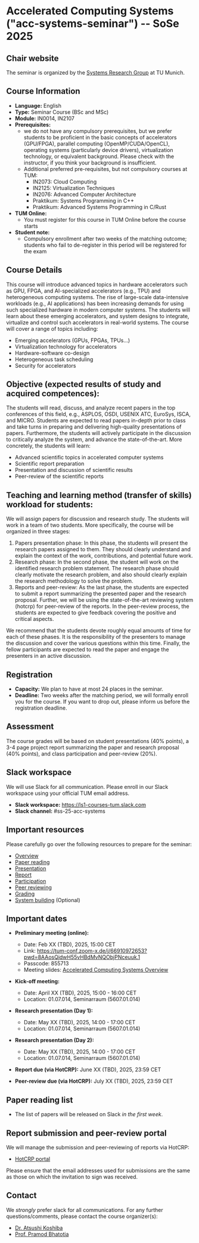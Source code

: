 # Accelerated Computing Systems ("acc-systems-seminar") -- SoSe 2025

## Chair website

The seminar is organized by the [Systems Research Group](https://dse.in.tum.de/) at TU Munich.

## Course Information

- **Language:** English
- **Type:** Seminar Course (BSc and MSc)
- **Module:** IN0014, IN2107
- **Prerequisites:**
    - we do not have any compulsory prerequisites, but we prefer students to be proficient in the basic concepts of accelerators (GPU/FPGA), parallel computing (OpenMP/CUDA/OpenCL), operating systems (particularly device drivers), virtualization technology, or equivalent background. Please check with the instructor, if you think your background is insufficient. 
    - Additional preferred pre-requisites, but not compulsory courses at TUM:
        - IN2073: Cloud Computing
        - IN2125: Virtualization Techniques
        - IN2076: Advanced Computer Architecture
        - Praktikum: Systems Programming in C++
        - Praktikum: Advanced Systems Programming in C/Rust
- **TUM Online:** 
    - You must register for this course in TUM Online before the course starts
- **Student note:** 
    - Compulsory enrollment after two weeks of the matching outcome; students who fail to de-register in this period will be registered for the exam


## Course Details

This course will introduce advanced topics in hardware accelerators such as GPU, FPGA, and AI-specialized accelerators (e.g., TPU) and heterogeneous computing systems. The rise of large-scale data-intensive workloads (e.g., AI applications) has been increasing demands for using such specialized hardware in modern computer systems. The students will learn about these emerging accelerators, and system designs to integrate, virtualize and control such accelerators in real-world systems. The course will cover a range of topics including: 
- Emerging accelerators (GPUs, FPGAs, TPUs...)
- Virtualization technology for accelerators
- Hardware-software co-design
- Heterogeneous task scheduling
- Security for accelerators


## Objective (expected results of study and acquired competences):

The students will read, discuss, and analyze recent papers in the top conferences of this field, e.g., ASPLOS, OSDI, USENIX ATC, EuroSys, ISCA, and MICRO. Students are expected to read papers in-depth prior to class and take turns in preparing and delivering high-quality presentations of papers. Furthermore, the students will actively participate in the discussion to critically analyze the system, and advance the state-of-the-art. More concretely, the students will learn:
- Advanced scientific topics in accelerated computer systems
- Scientific report preparation 
- Presentation and discussion of scientific results
- Peer-review of the scientific reports 


## Teaching and learning method (transfer of skills) workload for students:

We will assign papers for discussion and research study. The students will work in a team of two students. More specifically, the course will be organized in three stages:
1. Papers presentation phase: In this phase, the students will present the research papers assigned to them. They should clearly understand and explain the context of the work, contributions, and potential future work.
2. Research phase: In the second phase, the student will work on the identified research problem statement. The research phase should clearly motivate the research problem, and also should clearly explain the research methodology to solve the problem.
3. Reports and peer-review: As the last phase, the students are expected to submit a report summarizing the presented paper and the research proposal. Further, we will be using the state-of-the-art reviewing system (hotcrp) for peer-review of the reports. In the peer-review process, the students are expected to give feedback covering the positive and critical aspects.
	
We recommend that the students devote roughly equal amounts of time for each of these phases. It is the responsibility of the presenters to manage the discussion and cover the various questions within this time.
Finally, the fellow participants are expected to read the paper and engage the presenters in an active discussion.


## Registration

- **Capacity:** We plan to have at most 24 places in the seminar.
- **Deadline:** Two weeks after the matching period, we will formally enroll you for the course. If you want to drop out, please inform us before the registration deadline. 


## Assessment

The course grades will be based on student presentations (40% points), a 3-4 page project report summarizing the paper and research proposal (40% points), and class participation and peer-review (20%).


## Slack workspace

We will use Slack for all communication. Please enroll in our Slack workspace using your official TUM email address.

- **Slack workspace:** https://ls1-courses-tum.slack.com
- **Slack channel:** #ss-25-acc-systems


## Important resources

Please carefully go over the following resources to prepare for the seminar:

- [Overview](docs/acc-systems-overview.pdf)
- [Paper reading](docs/paper-reading.pdf)
- [Presentation](docs/presentation.pdf)
- [Report](docs/report.pdf)
- [Participation](docs/participation.pdf)
- [Peer reviewing](docs/peer-review.pdf)
- [Grading](docs/grading.pdf)
- [System building](docs/system-building.pdf) (Optional)


## Important dates

- **Preliminary meeting (online):** 
    - Date: Feb XX (TBD), 2025, 15:00 CET
    - Link: https://tum-conf.zoom-x.de/j/66910972653?pwd=8AAosQjdwH55vHBdMvNQObjPNceuuk.1
    - Passcode: 855713
    - Meeting slides: [Accelerated Computing Systems Overview](docs/acc-systems-overview.pdf)

- **Kick-off meeting:** 
    - Date: April XX (TBD), 2025, 15:00 - 16:00 CET
    - Location: 01.07.014, Seminarraum (5607.01.014)

- **Research presentation (Day 1):** 
    - Date: May XX (TBD), 2025, 14:00 - 17:00 CET
    - Location: 01.07.014, Seminarraum (5607.01.014)

- **Research presentation (Day 2):** 
    - Date: May XX (TBD), 2025, 14:00 - 17:00 CET
    - Location: 01.07.014, Seminarraum (5607.01.014)

- **Report due (via HotCRP):** June XX (TBD), 2025, 23:59 CET

- **Peer-review due (via HotCRP):** July XX (TBD), 2025, 23:59 CET


## Paper reading list

- The list of papers will be released on Slack *in the first week*.


## Report submission and peer-review portal

We will manage the submission and peer-reviewing of reports via HotCRP:

- [HotCRP portal](https://tum-ss2021.hotcrp.com/)

Please ensure that the email addresses used for submissions are the same as those on which the invitation to sign was received.


## Contact

We *strongly* prefer slack for all communications. For any further questions/comments, please contact the course organizer(s):
- [Dr. Atsushi Koshiba](https://atsushikoshiba.github.io/)
- [Prof. Pramod Bhatotia](https://dse.in.tum.de/bhatotia/)


